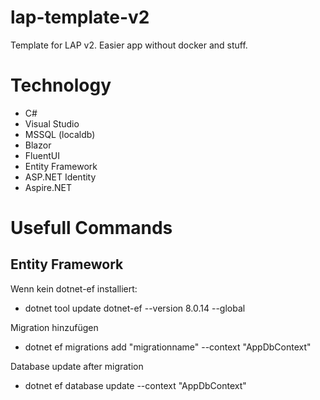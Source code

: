 # lap-template-v2
Template for LAP v2. Easier app without docker and stuff.



# Technology
- C#
- Visual Studio
- MSSQL (localdb)
- Blazor
- FluentUI
- Entity Framework
- ASP.NET Identity
- Aspire.NET


# Usefull Commands
## Entity Framework
Wenn kein dotnet-ef installiert:
- dotnet tool update dotnet-ef --version 8.0.14 --global

Migration hinzufügen
- dotnet ef migrations add "migrationname" --context "AppDbContext"

Database update after migration
- dotnet ef database update --context "AppDbContext"